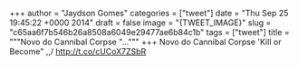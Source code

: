 
+++
author = "Jaydson Gomes"
categories = ["tweet"]
date = "Thu Sep 25 19:45:22 +0000 2014"
draft = false
image = "{TWEET_IMAGE}"
slug = "c65aa6f7b546b26a8508a6049e29477ae6b84c1b"
tags = ["tweet"]
title = """Novo do Cannibal Corpse "..."""
+++
Novo do Cannibal Corpse 'Kill or Become" \,,/ http://t.co/cUCoX7ZSbR
